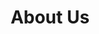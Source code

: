 ---
title: "About Us"
subtitle: ""
# meta description
description: "Build your dApp idea on secure, efficient and scalable platform"
draft: false
layout: "about"


# about
about:
  title: "Build your dApp idea on secure, efficient and scalable platform"
  content: "Software development toolkits from Komodo Platform, Tokel Platform, and Verus Coin provides everything a developer needs to get started with. Using them you get a boosted start on your dApp project idea, which is both efficient on network and system resources, as well as highly secure, scalable and offers to provide broadest support of cryptocurrencies as decentralized inter-operable exchange mediums through AtomicDEX. You can make a totally independent & whitelisted solution using SDK tool kits offered by our ecosystem projects."
  image: "images/5378866-ai.png"


# founders_quote
founders_quote:
  name: "James Lee (jl77)"
  subtitle: "The Founder, Komodo Platform"
  image: "images/avatar/anon-avatar.png"
  content: "In Crypto, the competition is not each other, it is fiat. If any Crypto does well, we all benefit. --jl777"


# who_we_are
who_we_are:
  title: "Who we are?"
  content: "On 24 November, 2021 several Komodo Platform community members started a discussion thread with an interest to start a community with the intent of doing community driven marketing for Komodo and it’s ecosystem projects. Because the Komodo Platform ecosystem is stronger together. Out of these discussions came into existence, <b>Komodian</b>. The name was mentioned in the Komodo Platform Discord chat group numerous times referring to all Komodo Ecosystem users (citizens) as Komodians. 
  

  The first identified task was to make a release of the AtomicDEX-Desktop application without any Geo-Blocking or any other restrictions added to the application on some assets and cryptocurrencies tradablity within AtomicDEX application."


# our_mission
our_mission:
  title: "Our mission"
  content: "The Komodian community's mission is to get a place where every ecosystem project communities get a chance to be heard and spread their message far and wide. Help make a connection between incoming talent and projects looking for help. Make it possible to let communities make content and resources in any and all possible mediums which are made available as guiding light for newcomers who want to understand and utilize blockchain technology to build their ideas and use them in new innovative ways in production.

  
  And helping such new talent and innovators make the process as smooth as possible to get onboard using our ecosystem technologies."


# # fun facts
# fun_facts:
#   enable: true
#   title: "Fun facts about us"
#   fact_item:
#   - icon: "fas fa-fighter-jet"
#     counter: "80"
#     counter_suffix: "%"
#     content: "Spend 80% less time <br> on admin"

#   - icon: "far fa-dot-circle"
#     counter: "40"
#     counter_suffix: "x"
#     content: "Attract 40x more <br> the candidate"

#   - icon: "fas fa-dice"
#     counter: "83"
#     counter_suffix: "%"
#     content: "Reduce recruitment <br> agency spend"

#   - icon: "fas fa-dice-d6"
#     counter: "40"
#     counter_suffix: "%"
#     content: "Make hires 40% <br> faster"

# invitation
invitation:
  title: "Invitation to all Komodo Platform Ecosystem communities"
  content: "This community-led effort is still in the planning phase and we invite the whole Komodo Platform ecosystem to be part of this effort, to help raise awareness of the small yet rich Komodo Platform ecosytem. We have great independent projects evolving in the ecosystem with a few notable projects like [Verus](../projects/veruscoin/), [Pirate Chain](../projects/pirate-chain/), [Marmara Credit Loops](../projects/marmara/), [Tokel Platform](../projects/tokel-platform/), [Chips](../projects/chips/) and [many more](../projects/)."
  image: "images/solidarity-pana.svg"


# # features_box
# features_box:
#   enable: true
#   features_box_item:
#   - icon: "fas fa-file-signature"
#     title: "We care about <br> our customers"
#     content: "Curabitur aliquet quam id dui posuere blandit. Donec sollicitudin molestie malesuada praesent."

#   - icon: "fas fa-hands-helping"
#     title: "Your design partner now <br> and in the future"
#     content: "Curabitur aliquet quam id dui posuere blandit. Donec sollicitudin molestie malesuada praesent."
    
#   - icon: "fas fa-headset"
#     title: "Around the clock <br> support from day one"
#     content: "Curabitur aliquet quam id dui posuere blandit. Donec sollicitudin molestie malesuada praesent."


# # office_culture
# office_culture:
#   enable: true
#   title: "Our Office Culture"
#   content: "Create a best strategic tool, share it with your team and ensure it’s on track with intuitive dashboards."
#   images:
#   - image: "images/office-culture/03.jpg"
#     column: "3" # column will be [ 6 or 3 ]
#   - image: "images/office-culture/01.jpg"
#     column: "6" # column will be [ 6 or 3 ]
#   - image: "images/office-culture/02.jpg"
#     column: "3" # column will be [ 6 or 3 ]
#   - image: "images/office-culture/07.jpg"
#     column: "6" # column will be [ 6 or 3 ]
#   - image: "images/office-culture/06.jpg"
#     column: "3" # column will be [ 6 or 3 ]
#   - image: "images/office-culture/05.jpg"
#     column: "6" # column will be [ 6 or 3 ]

#   join_our_team: 
#     title : "Want to Join our Team?"
#     content : "Lorem ipsum dolor sit amet, consectetur adipiscing elit. Consequat eget amtempus eu at consecttur."
#     button:
#       enable : true
#       label : "View open Positions"
#       link : "career/"
---